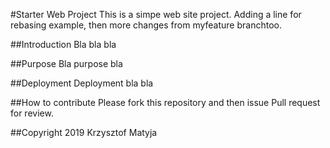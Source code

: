 #Starter Web Project
This is a simpe web site project.
Adding a line for rebasing example, then more changes from myfeature branchtoo.

##Introduction
Bla bla bla

##Purpose
Bla purpose bla

##Deployment
Deployment bla bla

##How to contribute
Please fork this repository and then issue Pull request for review.

##Copyright
2019 Krzysztof Matyja